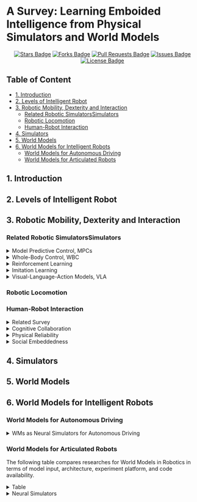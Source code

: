 # A Survey: Learning Emboided Intelligence from Physical Simulators and World Models <!-- omit in toc -->

<div align="center">
<!-- <a href="https://arxiv.org/pdf/2506.11526"><img src="https://img.shields.io/badge/Paper-PDF-red.svg" alt="Paper Badge"/></a> -->
<a href="https://github.com/NJU3DV-LoongGroup/Embodied-World-Models-Survey/stargazers"><img src="https://img.shields.io/github/stars/NJU3DV-LoongGroup/Embodied-World-Models-Survey" alt="Stars Badge"/></a>
<a href="https://github.com/NJU3DV-LoongGroup/Embodied-World-Models-Survey/network/members"><img src="https://img.shields.io/github/forks/NJU3DV-LoongGroup/Embodied-World-Models-Survey" alt="Forks Badge"/></a>
<a href="https://github.com/NJU3DV-LoongGroup/Embodied-World-Models-Survey/pulls"><img src="https://img.shields.io/github/issues-pr/NJU3DV-LoongGroup/Embodied-World-Models-Survey" alt="Pull Requests Badge"/></a>
<a href="https://github.com/NJU3DV-LoongGroup/Embodied-World-Models-Survey/issues"><img src="https://img.shields.io/github/issues/NJU3DV-LoongGroup/Embodied-World-Models-Survey" alt="Issues Badge"/></a>
<a href="https://github.com/NJU3DV-LoongGroup/Embodied-World-Models-Survey/blob/main/LICENSE"><img src="https://img.shields.io/github/license/NJU3DV-LoongGroup/Embodied-World-Models-Survey" alt="License Badge"/></a>
</div>


## Table of Content <!-- omit in toc -->
- [1. Introduction](#1-introduction)
- [2. Levels of Intelligent Robot](#2-levels-of-intelligent-robot)
- [3. Robotic Mobility, Dexterity and Interaction](#3-robotic-mobility-dexterity-and-interaction)
  - [Related Robotic SimulatorsSimulators](#related-robotic-simulatorssimulators)
  - [Robotic Locomotion](#robotic-locomotion)
  - [Human-Robot Interaction](#human-robot-interaction)
- [4. Simulators](#4-simulators)
- [5. World Models](#5-world-models)
- [6. World Models for Intelligent Robots](#6-world-models-for-intelligent-robots)
  - [World Models for Autonomous Driving](#world-models-for-autonomous-driving)
  - [World Models for Articulated Robots](#world-models-for-articulated-robots)

## 1. Introduction

## 2. Levels of Intelligent Robot

## 3. Robotic Mobility, Dexterity and Interaction

### Related Robotic SimulatorsSimulators
<details>
<summary> Model Predictive Control, MPCs </summary>
</details>

<details>
<summary> Whole-Body Control, WBC </summary>
</details>

<details>
<summary> Reinforcement Learning </summary>
</details>

<details>
<summary> Imitation Learning </summary>
</details>

<details>
<summary> Visual-Language-Action Models, VLA </summary>
</details>


### Robotic Locomotion

### Human-Robot Interaction
<details>
<summary>Related Survey</summary>

| Paper | Date | Venue |
|:------|:-----|:------|
| [Humanlike service robots: A systematic literature review and research agenda](https://doi.org/10.1002/mar.22099) | 2024-08 |  Psychology & Marketing |
|       |      |       |

</details>

<details>
<summary>Cognitive Collaboration</summary>

| Paper | Date | Venue | Code | Task |
|:------|:-----|:------|:-----|:-----|
| [LLaVA-SLT: Visual Language Tuning for Sign Language Translation](https://arxiv.org/abs/2412.16524) | 2024-12 | Arxiv | -- | Sign Language |
| :------ | :----- | :------ | :----- | :------------ |
|         |        |         |        |               |

</details>

<details>
<summary>Physical Reliability</summary>
</details>

<details>
<summary>Social Embeddedness</summary>
</details>

## 4. Simulators

## 5. World Models

## 6. World Models for Intelligent Robots

### World Models for Autonomous Driving

<details>
<summary> WMs as Neural Simulators for Autonomous Driving </summary>

| Paper | Date | Venue | Code | Application |
|:------|:-----|:------|:-----|:------------|
| [DriveDreamer: Towards Real-world-driven World Models for Autonomous Driving](https://arxiv.org/abs/2309.09777) | 2023-09 | ECCV 2024 | [GitHub](https://github.com/JeffWang987/DriveDreamer) | Scenario Generation |
| [GAIA-1: A Generative World Model for Autonomous Driving](https://arxiv.org/abs/2309.17080) | 2023-09 | arXiv Wayve | - | Scenario Generation |
| [Copilot4D: Learning Unsupervised World Models for Autonomous Driving via Discrete Diffusion](https://arxiv.org/abs/2311.01017) | 2023-11 | ICLR 2024 | - | Scenario Generation |
| [MUVO: A Multimodal Generative World Model for Autonomous Driving with Geometric Representations](https://arxiv.org/abs/2311.11762) | 2023-11 | IV 2025 | - | Scenario Generation |
| [Driving into the Future: Multiview Visual Forecasting and Planning with World Model for Autonomous Driving](https://arxiv.org/abs/2311.17918) | 2023-11 | CVPR 2024 | [GitHub](https://github.com/BraveGroup/Drive-WM) | Scenario Generation |
| [Vista: A Generalizable Driving World Model with High Fidelity and Versatile Controllability](https://arxiv.org/abs/2405.17398) | 2024-03 | NeurIPS 2024 | - | Scenario Generation |
| [MagicDrive: Street View Generation with Diverse 3D Geometry Control](https://arxiv.org/abs/2310.02601) | 2024-05 | arXiv | - | Scenario Generation |
| [DriveDreamer-2: LLM-Enhanced World Models for Diverse Driving Video Generation](https://arxiv.org/abs/2403.06845) | 2024-05 | AAAI 2025 | [GitHub](https://github.com/f1yfisher/DriveDreamer2) | Scenario Generation |
| [UniScene: Multi-Camera Unified Pre-training via 3D Scene Reconstruction for Autonomous Driving](https://arxiv.org/abs/2305.18829) | 2024-08 | RAL 2024 | - | Scenario Generation |
| [WoVoGen: World Volume-aware Diffusion for Controllable Multi-camera Driving Scene Generation](https://arxiv.org/abs/2312.02934) | 2024-08 | ECCV 2024 | - | Scenario Generation |
| [Panacea+: Panoramic and Controllable Video Generation for Autonomous Driving](https://arxiv.org/abs/2408.07605) | 2024-08 | CVPR 2024 | [GitHub](https://github.com/wenyuqing/panacea) | Scenario Generation |
| [DriveArena: A Closed-loop Generative Simulation Platform for Autonomous Driving](https://arxiv.org/abs/2408.00415) | 2024-08 | arXiv | [GitHub](https://github.com/PJLab-ADG/DriveArena) | Scenario Generation |
| [DriVerse: Navigation World Model for Driving Simulation via Multimodal Trajectory Prompting and Motion Alignment](https://arxiv.org/abs/2504.18576) | 2024-08 | arXiv | - | Scenario Generation |
| [DriveDreamer4D: World Models Are Effective Data Machines for 4D Driving Scene Representation](https://arxiv.org/abs/2410.13571) | 2024-11 | CVPR 2025 | [GitHub](https://github.com/GigaAI-research/DriveDreamer4D) | Scenario Generation |
| [ReconDreamer: Crafting World Models for Driving Scene Reconstruction via Online Restoration](https://arxiv.org/abs/2411.19548) | 2024-11 | arXiv | - | Scenario Generation |
| [MagicDrive3D: Controllable 3D Generation for Any-View Rendering in Street Scenes](https://arxiv.org/abs/2405.14475) | 2024-11 | arXiv | [GitHub](https://gaoruiyuan.com/magicdrive3d/) | Scenario Generation |
| [MagicDriveDiT: High-Resolution Long Video Generation for Autonomous Driving with Adaptive Control](https://arxiv.org/abs/2411.13807) | 2024-11 | arXiv | [GitHub](https://gaoruiyuan.com/magicdrive-v2/) | Scenario Generation |
| [ACT-Bench: Towards Action Controllable World Models for Autonomous Driving](https://arxiv.org/abs/2412.05337) | 2024-12 | arXiv | - | Scenario Generation |
| [GEM: A Generalizable Ego-Vision Multimodal World Model for Fine-Grained Ego-Motion, Object Dynamics, and Scene Composition Control](https://arxiv.org/abs/2412.11198) | 2024-12 | CVPR 2025 | [GitHub](https://github.com/vita-epfl/GEM) | Scenario Generation |
| [SceneDiffuser++: City-Scale Traffic Simulation via a Generative World Model](https://arxiv.org/abs/2412.12129) | 2024-12 | CVPR 2025 | - | Scenario Generation |
| [DrivingWorld: Constructing World Model for Autonomous Driving via Video GPT](https://arxiv.org/abs/2412.19505) | 2024-12 | arXiv | [GitHub](https://github.com/YvanYin/DrivingWorld) | Scenario Generation |
| [Driving in the Occupancy World: Vision-Centric 4D Occupancy Forecasting and Planning via World Models for Autonomous Driving](https://arxiv.org/abs/2408.14197) | 2025-01 | AAAI 2025 | [GitHub](https://github.com/yuyang-cloud/Drive-OccWorld) | Scenario Generation |
| [DualDiff+: Dual-Branch Diffusion for High-Fidelity Video Generation with Reward Guidance](https://arxiv.org/abs/2503.03689) | 2025-03 | ICRA 2025 | [GitHub](https://github.com/yangzhaojason/DualDiff) | Scenario Generation |
| [Cosmos-Reason1: From Physical Common Sense To Embodied Reasoning](https://arxiv.org/abs/2503.15558) | 2025-03 | arXiv | [GitHub](https://github.com/nvidia-cosmos/cosmos-reason1) | Scenario Generation |
| [GAIA-2: A Controllable Multi-View Generative World Model for Autonomous Driving](https://arxiv.org/abs/2503.20523) | 2025-03 | arXiv | - | Scenario Generation |
| [Cosmos-Transfer1: Conditional World Generation with Adaptive Multimodal Control](https://arxiv.org/abs/2503.14492) | 2025-04 | arXiv | [GitHub](https://github.com/nvidia-cosmos/cosmos-transfer1) | Scenario Generation |
| [OccSora: 4D Occupancy Generation Models as World Simulators for Autonomous Driving](https://arxiv.org/abs/2405.20337) | 2025-05 | arXiv | - | Scenario Generation |

</details>

### World Models for Articulated Robots

The following table compares researches for World Models in Robotics in terms of model input, architecture, experiment platform, and code availability.

<details>
<summary> Table </summary>
<p align="center">
<img src="assets/researches_of_WM_for_robotics.png" width="80%" height="auto"/>
</p>
</details>

<details>
<summary> Neural Simulators </summary>

| Paper | Date | Venue | Code |
|:------|:-----|:------|:-----|
| [Whale: Towards generalizable and scalable world models for embodied decision-making](https://arxiv.org/abs/2411.05619) | 2024-08 | arXiv | - |
| [RoboDreamer: Learning Compositional World Models for Robot Imagination](https://robovideo.github.io/) | 2024-08 | ICML 2024 | [Github](https://github.com/rainbow979/robodreamer) |
| [Dream to Manipulate: Compositional World Models Empowering Robot Imitation Learning with Imagination](https://dreamtomanipulate.github.io/) |2024-11 | ICLR 2025 | [GitHub](https://github.com/leobarcellona/drema_code) |
|[EnerVerse: Envisioning Embodied Future Space for Robotics Manipulation](https://sites.google.com/view/enerverse) | 2025-01 | arXiv |[Github](https://github.com/OpenDriveLab/Agibot-World)|
| [Cosmos World Foundation Model Platform for Physical AI](https://arxiv.org/abs/2501.03575) | 2025-03 | arXiv | [Github](https://github.com/nvidia-cosmos/cosmos-predict1)|
| [WorldEval: World Model as Real-World Robot Policies Evaluator](https://worldeval.github.io/) | 2025-05 | arXiv | [Github](https://github.com/liyaxuanliyaxuan/Worldeval)|
| [DreamGen: Unlocking Generalization in Robot Learning through Neural Trajectories](https://research.nvidia.com/labs/gear/dreamgen/) | 2025-05 | arXiv | [Github](https://github.com/nvidia/GR00T-dreams)|

</details>